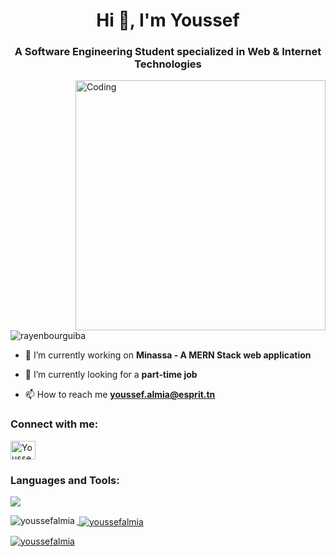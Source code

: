 <h1 align="center">Hi 👋, I'm Youssef</h1>
<h3 align="center">A Software Engineering Student specialized in Web & Internet Technologies</h3>
<img align="right" alt="Coding" width="400" src="https://i.pinimg.com/originals/e4/26/70/e426702edf874b181aced1e2fa5c6cde.gif">

<p align="left"> <img src="https://komarev.com/ghpvc/?username=youssefalmia&label=Profile%20views&color=0e75b6&style=flat" alt="rayenbourguiba" /> </p>

- 🔭 I’m currently working on **Minassa - A MERN Stack web application**

- 🌱 I’m currently looking for a **part-time job**

- 📫 How to reach me **youssef.almia@esprit.tn**

<h3 align="left">Connect with me:</h3>
<p align="left">
<a href="https://linkedin.com/in/youssef-almia-193817183" target="blank"><img align="center" src="https://raw.githubusercontent.com/rahuldkjain/github-profile-readme-generator/master/src/images/icons/Social/linked-in-alt.svg" alt="Youssef almia" height="30" width="40" /></a>

</p>

<h3 align="left">Languages and Tools:</h3>
<p align="left">
  <a href="https://github.com/youssefalmia">
    <img src="https://skillicons.dev/icons?i=html,css,sass,bootstrap,js,ts,react,angular,vue,mongodb,express,nodejs,java,spring,django,cs,dotnet,php,symfony,c,cpp,qt,mysql,git,github,postman,ps,ai,pr,ae" />
</p>


<p><img align="left" src="https://github-readme-stats.vercel.app/api/top-langs?username=youssefalmia&show_icons=true&locale=en&layout=compact&theme=dark#gh-dark-mode-only" alt="youssefalmia" /></p>

<p>&nbsp;<img align="center" src="https://github-readme-stats.vercel.app/api?username=youssefalmia&show_icons=true&locale=en&theme=dark#gh-dark-mode-only" alt="youssefalmia" /></p>

<p><img align="center" src="https://github-readme-streak-stats.herokuapp.com/?user=youssefalmia&theme=dark#gh-dark-mode-only" alt="youssefalmia" /></p>
